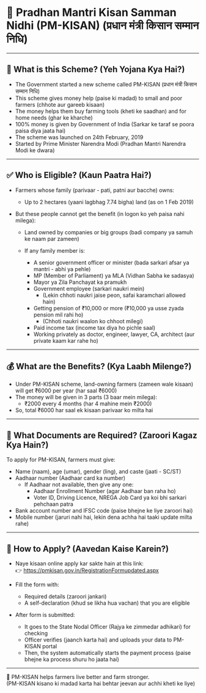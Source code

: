 # 🌾 Pradhan Mantri Kisan Samman Nidhi (PM-KISAN) (प्रधान मंत्री किसान सम्मान निधि)

---

## 📌 What is this Scheme? (Yeh Yojana Kya Hai?)

- The Government started a new scheme called PM-KISAN (प्रधान मंत्री किसान सम्मान निधि)  
- This scheme gives money help (paise ki madad) to small and poor farmers (chhote aur gareeb kisaan)  
- The money helps them buy farming tools (kheti ke saadhan) and for home needs (ghar ke kharche)  
- 100% money is given by Government of India (Sarkar ke taraf se poora paisa diya jaata hai)  
- The scheme was launched on 24th February, 2019  
- Started by Prime Minister Narendra Modi (Pradhan Mantri Narendra Modi ke dwara)

---

## ✅ Who is Eligible? (Kaun Paatra Hai?)

- Farmers whose family (parivaar - pati, patni aur bacche) owns:
  - Up to 2 hectares (yaani lagbhag 7.74 bigha) land (as on 1 Feb 2019)

- But these people cannot get the benefit (in logon ko yeh paisa nahi milega):

  - Land owned by companies or big groups (badi company ya samuh ke naam par zameen)

  - If any family member is:
    - A senior government officer or minister (bada sarkari afsar ya mantri - abhi ya pehle)
    - MP (Member of Parliament) ya MLA (Vidhan Sabha ke sadasya)
    - Mayor ya Zila Panchayat ka pramukh
    - Government employee (sarkari naukri mein)
      - (Lekin chhoti naukri jaise peon, safai karamchari allowed hain)
    - Getting pension of ₹10,000 or more (₹10,000 ya usse zyada pension mil rahi ho)
      - (Chhoti naukri waalon ko chhoot milegi)
    - Paid income tax (income tax diya ho pichle saal)
    - Working privately as doctor, engineer, lawyer, CA, architect (aur private kaam kar rahe ho)

---

## 💰 What are the Benefits? (Kya Laabh Milenge?)

- Under PM-KISAN scheme, land-owning farmers (zameen wale kisaan) will get ₹6000 per year (har saal ₹6000)
- The money will be given in 3 parts (3 baar mein milega):
  - ₹2000 every 4 months (har 4 mahine mein ₹2000)
- So, total ₹6000 har saal ek kisaan parivaar ko milta hai

---

## 📄 What Documents are Required? (Zaroori Kagaz Kya Hain?)

To apply for PM-KISAN, farmers must give:

- Name (naam), age (umar), gender (ling), and caste (jaati - SC/ST)
- Aadhaar number (Aadhaar card ka number)
  - If Aadhaar not available, then give any one:
    - Aadhaar Enrollment Number (agar Aadhaar ban raha ho)
    - Voter ID, Driving Licence, NREGA Job Card ya koi bhi sarkari pehchaan patra
- Bank account number and IFSC code (paise bhejne ke liye zaroori hai)
- Mobile number (jaruri nahi hai, lekin dena achha hai taaki update milta rahe)

---

## 📝 How to Apply? (Aavedan Kaise Karein?)

- Naye kisaan online apply kar sakte hain at this link:  
  👉 https://pmkisan.gov.in/RegistrationFormupdated.aspx

- Fill the form with:
  - Required details (zaroori jankari)
  - A self-declaration (khud se likha hua vachan) that you are eligible

- After form is submitted:
  - It goes to the State Nodal Officer (Rajya ke zimmedar adhikari) for checking
  - Officer verifies (jaanch karta hai) and uploads your data to PM-KISAN portal
  - Then, the system automatically starts the payment process (paise bhejne ka process shuru ho jaata hai)

---

🌱 PM-KISAN helps farmers live better and farm stronger.  
(PM-KISAN kisano ki madad karta hai behtar jeevan aur achhi kheti ke liye)
